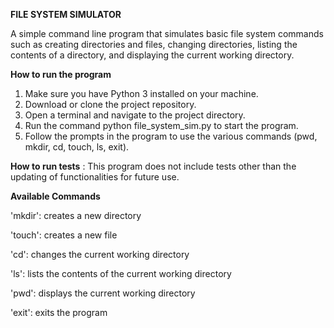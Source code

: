 ****FILE SYSTEM SIMULATOR****

A simple command line program that simulates basic file system commands such as creating directories and files, changing directories, listing the contents of a directory, and displaying the current working directory. 

****How to run the program****
1. Make sure you have Python 3 installed on your machine.
2. Download or clone the project repository.
3. Open a terminal and navigate to the project directory.
4. Run the command python file_system_sim.py to start the program.
5. Follow the prompts in the program to use the various commands (pwd, mkdir, cd, touch, ls, exit).

****How to run tests**** :
This program does not include tests other than the updating of functionalities for future use.




**Available Commands**

'mkdir': creates a new directory

'touch': creates a new file

'cd': changes the current working directory

'ls': lists the contents of the current working directory

'pwd': displays the current working directory

'exit': exits the program


